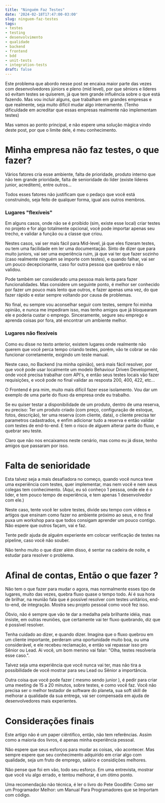 ```yaml
---
title: "Ninguém Faz Testes"
date: '2024-02-18T17:47:00-03:00'
slug: ninguem-faz-testes
tags:
- testes
- testing
- desenvolvimento
- qualidade
- backend
- frontend
- bdd
- unit-tests
- integration-tests
draft: false
---
```


Este problema que abordo nesse post se encaixa maior parte das vezes com desenvolvedores júniors e pleno (mid level), por que sêniors e líderes só evitam testes se quiserem, já que tem grande influência sobre o que está fazendo. 
Mas vou incluir alguns, que trabalham em grandes empresas e que realmente, seja muito difícil mudar algo internamente. (Tenho dificuldade em acreditar que essas empresas realmente não implementam testes)

Mas vamos ao ponto principal, e não espere uma solução mágica vindo deste post, por que o limite dele, é meu conhecimento.

# Minha empresa não faz testes, o que fazer?

Vários fatores cria esse ambiente, falta de prioridade, produto interno que não tem grande prioridade, falta de senioridade do líder (existe líderes junior, acreditem), entre outros...

Todos esses fatores não justificam que o pedaço que você está construindo, seja feito de qualquer forma, igual aos outros membros.

### Lugares "flexíveis"

Em alguns casos, onde não se é proibido (sim, existe esse local) criar testes no projeto e for algo totalmente opcional, você pode importar apenas seu trecho, e validar a função ou a classe que criou.

Nestes casos, vai ser mais fácil para Mid-level, já que eles fizeram testes, ou tem uma facilidade em ler uma documentação. 
Sinto de dizer que para muito juniors, vai ser uma experiência ruim, já que vai ter que fazer sozinho (caso realmente ninguém se importe com testes), e quando falhar, vai ser um pouco decepcionante, caso for outra pessoa que quebrou e não validou.

Pode também ser considerado uma pessoa mais lenta para fazer funcionalidades. Mas considere um seguinte ponto, é melhor ser conhecido por fazer um pouco mais lento que outros, e fazer apenas uma vez, do que fazer rápido e estar sempre voltando por causa de problemas.

No final, eu sempre vou aconselhar seguir com testes, sempre foi minha opinião, e nunca me impediram isso, mas tenho amigos que já bloquearam ele e poderia custar o emprego. Sinceramente, segure seu emprego e aprenda coisas por fora, até encontrar um ambiente melhor.

### Lugares não flexíveis

Como eu disse no texto anterior, existem lugares onde realmente não querem que você perca tempo criando testes, porém, vão te cobrar se não funcionar corretamente, exigindo um teste manual.

Neste caso, no Backend (na minha opinião), será mais fácil resolver, por que você pode usar localmente um modelo Behaviour Driven Development, onde você precisa trabalhar com API's, e então seus testes locais vão fazer requisições, e você pode no final validar as resposta 200, 400, 422, etc...

O Frontend é pra mim, muito mais difícil fazer esse isolamento. Vou dar um exemplo de uma parte do fluxo da empresa onde eu trabalho.

Se eu quiser testar a disponibilidade de um produto, dentro de uma reserva, eu preciso: Ter um produto criado (com preço, configuração de estoque, fotos, descrição), ter uma reserva (com cliente, data), o cliente precisa ter parametros cadastrados, e enfim adicionar tudo a reserva e então validar com testes de end-to-end. E tem o risco de alguem alterar parte do fluxo, e quebrar seu teste.

Claro que não nos encaixamos neste cenário, mas como eu já disse, tenho amigos que passaram por isso.

# Falta de senioridade

Esta talvez seja a mais desafiadora no começo, quando você nunca teve uma experiência com testes, quer implementar, mas nem você e nem seus colegas tem conhecimento.
(Aqui, eu só conheço 1 pessoa, onde ele é o lider, e tem pouco tempo de experiência, e tem apenas 1 desenvolvedor com ele.)

Neste caso, tente você ler sobre testes, divide seu tempo com vídeos e artigos que ensinam como fazer no ambiente próximo ao seus, e no final puxa um workshop para que todos consigam aprender um pouco contigo. Não espere que outros façam, vai e faz.

Tente pedir ajuda de alguém experiente em colocar verificação de testes na pipeline, caso você não souber. 

Não tenho muito o que dizer além disso, é sentar na cadeira de noite, e estudar para resolver o problema.

# Afinal de contas, Então o que fazer ?

Não tem o que fazer para mudar o agora, mas normalmente esses tipo de lugares, muito das vezes, quebra fluxo quase o tempo todo. Aí é sua hora de brilhar, na reunião fala que é possível resolver com testes unitários, end-to-end, de integração. Mostra seu projeto pessoal como você fez isso. 

Óbvio, não é sempre que vão te dar a medalha pela brilhante idéia, mas insiste, em outras reuniões, que certamente vai ter fluxo quebrando, diz que é possível resolver.

Tenha cuidado ao dizer, e quando dizer. Imagina que o fluxo quebrou em um cliente importante, perderam uma oportunidade muito boa, ou uma considerável, e ele recebeu reclamação, e então vai repassar isso pro Sênior ou Lead. Ai você, um bom menino vai falar: "Olha, testes resolveria esse caso.".

Talvez seja uma experiência que você nunca vai ter, mas não tira a possibilidade de você mostrar para seu Lead ou Sênior a importância. 

Outra coisa que você pode fazer ( mesmo sendo junior ), é pedir para criar uma meeting de 15 a 20 minutos, sobre testes, e como você faz. Você não precisa ser o melhor testador de software do planeta, sua soft skill de melhorar a qualidade da sua entrega, vai ser compensada em ajuda de desenvolvedores mais experientes.


# Considerações finais

Este artigo não é um paper ciêntifico, então, não tem referências. Assim como a maioria dos livros, é apenas minha experiência pessoal.

Não espere que seus esforços para mudar as coisas, vão acontecer. Mas sempre espere que seu conhecimento adquirido em criar algo com qualidade, seja um fruto de emprego, salário e considições melhores.

Não pense que foi em vão, todo seu esforço. Em uma entrevista, mostrar que você viu algo errado, e tentou melhorar, é um ótimo ponto.

Uma recomendação não técnica, é ler o livro do Pete Goodlife: Como ser um Programador Melhor: um Manual Para Programadores que se Importam com código.